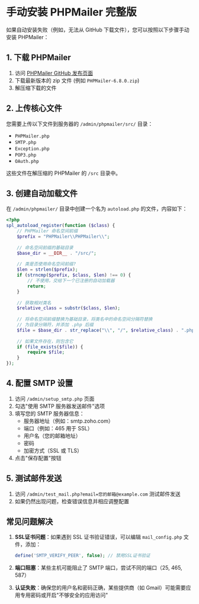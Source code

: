 # 手动安装 PHPMailer 完整版

如果自动安装失败（例如，无法从 GitHub 下载文件），您可以按照以下步骤手动安装 PHPMailer：

## 1. 下载 PHPMailer

1. 访问 [PHPMailer GitHub 发布页面](https://github.com/PHPMailer/PHPMailer/releases)
2. 下载最新版本的 zip 文件 (例如 `PHPMailer-6.8.0.zip`)
3. 解压缩下载的文件

## 2. 上传核心文件

您需要上传以下文件到服务器的 `/admin/phpmailer/src/` 目录：

- `PHPMailer.php`
- `SMTP.php`
- `Exception.php`
- `POP3.php`
- `OAuth.php`

这些文件在解压缩的 PHPMailer 的 `/src` 目录中。

## 3. 创建自动加载文件

在 `/admin/phpmailer/` 目录中创建一个名为 `autoload.php` 的文件，内容如下：

```php
<?php
spl_autoload_register(function ($class) {
    // PHPMailer 命名空间前缀
    $prefix = "PHPMailer\\PHPMailer\\";
    
    // 命名空间前缀的基础目录
    $base_dir = __DIR__ . "/src/";
    
    // 类是否使用命名空间前缀?
    $len = strlen($prefix);
    if (strncmp($prefix, $class, $len) !== 0) {
        // 不使用，交给下一个已注册的自动加载器
        return;
    }
    
    // 获取相对类名
    $relative_class = substr($class, $len);
    
    // 将命名空间前缀替换为基础目录，将类名中的命名空间分隔符替换
    // 为目录分隔符，并添加 .php 后缀
    $file = $base_dir . str_replace("\\", "/", $relative_class) . ".php";
    
    // 如果文件存在，则包含它
    if (file_exists($file)) {
        require $file;
    }
});
```

## 4. 配置 SMTP 设置

1. 访问 `/admin/setup_smtp.php` 页面
2. 勾选"使用 SMTP 服务器发送邮件"选项
3. 填写您的 SMTP 服务器信息：
   - 服务器地址（例如：smtp.zoho.com）
   - 端口（例如：465 用于 SSL）
   - 用户名（您的邮箱地址）
   - 密码
   - 加密方式（SSL 或 TLS）
4. 点击"保存配置"按钮

## 5. 测试邮件发送

1. 访问 `/admin/test_mail.php?email=您的邮箱@example.com` 测试邮件发送
2. 如果仍然出现问题，检查错误信息并相应调整配置

## 常见问题解决

1. **SSL证书问题**：如果遇到 SSL 证书验证错误，可以编辑 `mail_config.php` 文件，添加：
   ```php
   define('SMTP_VERIFY_PEER', false); // 禁用SSL证书验证
   ```

2. **端口阻塞**：某些主机可能阻止了 SMTP 端口，尝试不同的端口（25, 465, 587）

3. **认证失败**：确保您的用户名和密码正确，某些提供商（如 Gmail）可能需要应用专用密码或开启"不够安全的应用访问" 